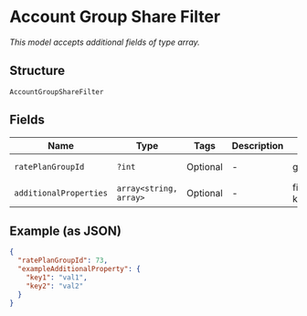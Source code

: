 
# Account Group Share Filter

*This model accepts additional fields of type array.*

## Structure

`AccountGroupShareFilter`

## Fields

| Name | Type | Tags | Description | Getter | Setter |
|  --- | --- | --- | --- | --- | --- |
| `ratePlanGroupId` | `?int` | Optional | - | getRatePlanGroupId(): ?int | setRatePlanGroupId(?int ratePlanGroupId): void |
| `additionalProperties` | `array<string, array>` | Optional | - | findAdditionalProperty(string key): array | additionalProperty(string key, array value): void |

## Example (as JSON)

```json
{
  "ratePlanGroupId": 73,
  "exampleAdditionalProperty": {
    "key1": "val1",
    "key2": "val2"
  }
}
```

